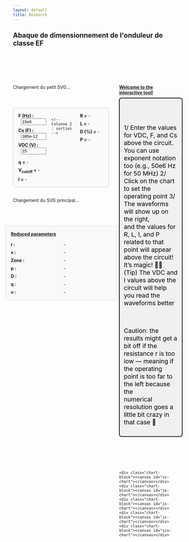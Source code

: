 ```yaml
---
layout: default
title: Research
---
```


## Abaque de dimensionnement de l'onduleur de classe EF

<br><br>
<br><br>

<style>
  .container {
    display: flex;
    gap: 2rem;
    margin-top: 2rem;
    align-items: flex-start;
  }

  #left-panel {
  width: 60%;
  display: flex;
  flex-direction: column;
  align-items: center;
  gap: 0.5rem;
}



  #svg-wrapper, #small-svg-wrapper {
    margin-bottom: 3rem;
    border: none;
    width: 100%;
  }

  svg {
    display: block;
    width: 100%;
    height: auto;
  }

  #info-panel {
    background: #f9f9f9;
    padding: 1rem;
    border: 1px solid #ddd;
    display: grid;
    grid-template-columns: repeat(2, minmax(150px, 1fr));
    gap: 0.5rem 1rem;
    margin-top: 1rem;
  }

  .info-label {
    font-weight: bold;
  }

  #right-panel {
  width: 40%;
  display: flex;
  flex-direction: column;
  gap: 0;
}

  #top-text {
    font-size: 1.2rem;
    color: #000;
    margin-bottom: 4rem;
    white-space: pre-line;
    width: 100% !important;
    height: auto !important;
    border: 2px solid black;
    padding: 0.8rem;
    background-color: #f0f0f0;
    border-radius: 8px;
    box-shadow: 2px 2px 6px rgba(0, 0, 0, 0.1);
  }

  .chart-block canvas {
  width: 100% !important;
  height: auto !important;
  aspect-ratio: 3 / 1; /* ou 2 / 1 selon ton design */
}



  .dot {
    fill: red;
    stroke: black;
    stroke-width: 1px;
  }
</style>

<div class="container">
  <div id="left-panel">
  <div id="small-svg-wrapper">Chargement du petit SVG...</div>

  <div id="input-vars" style="margin-bottom: 1.5rem; border: 1px solid #ccc; padding: 1rem; border-radius: 6px; max-width: 600px; background: #fafafa; display: grid; grid-template-columns: 1fr 1fr 1fr; gap: 1rem;">
    <!-- Colonne 1 : entrées -->
    <div>
      <div style="margin-bottom: 0.5rem;">
        <label for="F-input" style="font-weight: bold;">F (Hz) :</label>
        <input id="F-input" type="number" step="any" value="15e6" style="width: 80px; margin-left: 0.5rem;">
      </div>
      <div style="margin-bottom: 0.5rem;">
        <label for="Cs-input" style="font-weight: bold;">Cs (F) :</label>
        <input id="Cs-input" type="number" step="any" value="385e-12" style="width: 80px; margin-left: 0.5rem;">
      </div>
      <div>
        <label for="VDC-input" style="font-weight: bold;">VDC (V) :</label>
        <input id="VDC-input" type="number" step="any" value="25" style="width: 80px; margin-left: 0.5rem;">
      </div>
    </div>

    <!-- Colonne 2 : sorties -->
<div style="display: flex; flex-direction: column; gap: 0.5rem;">
  <div><strong>R =</strong> <span id="r-phys-inline">-</span></div>
  <div><strong>L =</strong> <span id="l-phys-inline">-</span></div>
  <div><strong>D (%) =</strong> <span id="d-inline">-</span></div>
  <div><strong>P =</strong> <span id="p-phys-inline">-</span></div>
</div>

<!-- Colonne 3 : calculs supplémentaires -->
<div style="display: flex; flex-direction: column; gap: 0.5rem;">
  <div><strong>q =</strong> <span id="q-inline">-</span></div>
  <div><strong>V<sub>cutoff</sub> =</strong> <span id="vcutoff-inline">-</span></div>
  <div><strong>I =</strong> <span id="i-phys-inline">-</span></div>
</div>


  </div>

  <div id="svg-wrapper">Chargement du SVG principal...</div>

  <div id="info-panel">
  <div style="grid-column: span 2; font-weight: bold; text-decoration: underline; margin-bottom: 0.5rem;">
    Reduced parameters
  </div>

  <div class="info-label">r :</div><div id="x-val">-</div>
  <div class="info-label">x :</div><div id="y-val">-</div>
  <div class="info-label">Zone :</div><div id="zone-val">-</div>
  <div class="info-label">p :</div><div id="p-val">-</div>
  <div class="info-label">D :</div><div id="d-val">-</div>
  <div class="info-label">q :</div><div id="q-val">-</div>
  <div class="info-label">v :</div><div id="v-val">-</div>
</div>
</div>


  <div id="right-panel">
    <div style="grid-column: span 2; font-weight: bold; text-decoration: underline; margin-bottom: 0.5rem;">
    Welcome to the interactive tool! 
  </div>
    <div id="top-text">

1/ Enter the values for VDC, F, and Cs above the circuit. You can use exponent notation too (e.g., 50e6 Hz for 50 MHz)
2/ Click on the chart to set the operating point
3/ The waveforms will show up on the right, and the values for R, L, I, and P related to that point will appear above the circuit! It’s magic! 🧙‍♂️
(Tip) The VDC and I values above the circuit will help you read the waveforms better

Caution: the results might get a bit off if the resistance r is too low — meaning if the operating point is too far to the left because the numerical resolution goes a little bit crazy in that case 😬
    </div>

    <div class="chart-block"><canvas id="vs-chart"></canvas></div>
    <div class="chart-block"><canvas id="ie-chart"></canvas></div>
    <div class="chart-block"><canvas id="is-chart"></canvas></div>
    <div class="chart-block"><canvas id="ic-chart"></canvas></div>
    <div class="chart-block"><canvas id="sin-chart"></canvas></div>

  </div>
</div>

<script src="https://cdn.jsdelivr.net/npm/chart.js"></script>
<script>
const PI = Math.PI;

// Précalcul de la frontière
const frontier = Array.from({ length: 500 }, (_, j) => {
  const theta = (j / 499) * PI;
  const r = (1 / PI) * Math.pow(Math.sin(theta), 2);
  const x = (1 / PI) * (theta - Math.sin(theta) * Math.cos(theta));
  return { theta, x, r };
});

function getFrontierR(xTarget) {
  let left = 0, right = frontier.length - 1;
  while (left < right) {
    const mid = Math.floor((left + right) / 2);
    frontier[mid].x < xTarget ? (left = mid + 1) : (right = mid);
  }
  return frontier[left]?.r || 0;
}

function solveZCS(r, x) {
  for (let j = 0; j < 1000; j++) {
    const theta = (j / 999) * PI;
    const sinTh = Math.sin(theta), cosTh = Math.cos(theta);
    const sinTh4 = Math.pow(Math.sin(theta / 2), 4);
    const xTheta = (1 / PI) * (theta - sinTh * cosTh);
    const denom = PI * r + 4 * sinTh4;
    const rTheta = (4 / PI) * ((1 / (4 / denom)) - sinTh4);
    if (Math.abs(xTheta - x) < 0.005 && Math.abs(rTheta - r) < 0.01) {
      const i = 4 / denom;
      const p = (8 * r) / (denom * denom);
      const D = 0.5 - theta / (2 * PI);
      const v = 1 + 2 * (Math.cos(theta) - 1) / denom;
      return { p, D, q: 0, v, i, theta, phi: 0 };
    }
  }
  return null;
}

function solveZVS(r, x) {
  for (let j = 0; j < 5000; j++) {
    const theta = (j / 4999) * PI;
    const phiMin = (theta - PI) / 2;
    for (let k = 0; k < 1000; k++) {
      const phi = phiMin + (k / 999) * -phiMin;
      const sinTh = Math.sin(theta);
      const sinTerm = Math.sin(theta - 2 * phi);
      const rTh = (1 / PI) * sinTh * sinTerm;
      const xTh = (1 / PI) * (theta - sinTh * Math.cos(theta - 2 * phi));
      if (Math.abs(rTh - r) < 0.001 && Math.abs(xTh - x) < 0.001) {
        const denom = Math.pow(Math.cos(phi) - Math.cos(phi - theta), 2);
        const p = (2 / PI) * sinTh * sinTerm / denom;
        const q = (1 - Math.cos(phi)) / (1 + Math.cos(phi - theta));
        const i = Math.sqrt((2 * p) / r);
        const D = 0.5 - theta / (2 * PI);
        return { p, D, q, v: 0, i, theta, phi };
      }
    }
  }
  return null;
}

function drawDot(svg, xPix, yPix) {
  svg.querySelector('.dot')?.remove();
  const dot = document.createElementNS("http://www.w3.org/2000/svg", "circle");
  dot.setAttribute("cx", xPix);
  dot.setAttribute("cy", yPix);
  dot.setAttribute("r", 5);
  dot.setAttribute("class", "dot");
  svg.appendChild(dot);
}

function updateInfoPanel(r, x, distance, zone, res) {
  const set = (id, val) => document.getElementById(id).textContent = val;

  set('x-val', r.toFixed(4));
  set('y-val', x.toFixed(4));
  set('zone-val', zone);
  set('p-val', res ? res.p.toFixed(4) : '-');
  set('d-val', res ? res.D.toFixed(4) : '-');
  set('q-val', res ? res.q.toFixed(4) : '-');
  set('v-val', res ? res.v.toFixed(4) : '-');

  const F = parseFloat(document.getElementById('F-input')?.value);
  const Cs = parseFloat(document.getElementById('Cs-input')?.value);
  const VDC = parseFloat(document.getElementById('VDC-input')?.value);

  if (res && !isNaN(F) && !isNaN(Cs) && !isNaN(VDC)) {
    const Rval = r / (2 * Math.PI * F * Cs);
    const Lval = x / (4 * Math.PI * Math.PI * F * F * Cs);
    const Ival = res.i * 2 * Math.PI * F * Cs * VDC;
    const Pval = res.p * 2 * Math.PI * F * Cs * VDC * VDC;
    const Dpercent = (res.D * 100).toFixed(1) + ' %';
    const Vcutoff = (res.v * 2 * VDC).toFixed(2) + ' V';

    set('r-phys-inline', Rval.toFixed(4) + ' Ω');
    set('l-phys-inline', Lval.toExponential(2) + ' H');
    set('i-phys-inline', Ival.toFixed(3) + ' A');
    set('p-phys-inline', Pval.toFixed(2) + ' W');

    set('d-inline', Dpercent);
    set('q-inline', res.q.toFixed(4));
    set('vcutoff-inline', Vcutoff);
  } else {
    ['r-phys-inline', 'l-phys-inline', 'i-phys-inline', 'p-phys-inline',
     'd-inline', 'q-inline', 'vcutoff-inline'
    ].forEach(id => {
      const el = document.getElementById(id);
      if (el) el.textContent = '-';
    });
  }
}

// Fixe la résolution des canvas une fois
function fixCanvasResolution(canvas) {
  const dpr = window.devicePixelRatio || 1;
  const rect = canvas.getBoundingClientRect();
  canvas.width = rect.width * dpr;
  canvas.height = rect.height * dpr;
  const ctx = canvas.getContext('2d');
  ctx.setTransform(dpr, 0, 0, dpr, 0, 0);
}

function setupCanvases() {
  ['vs-chart', 'ie-chart', 'is-chart', 'ic-chart', 'sin-chart'].forEach(id => {
    const canvas = document.getElementById(id);
    if (canvas) fixCanvasResolution(canvas);
  });
}

// Stockage global des instances Chart.js
const charts = {};

function plotCharts(res) {
  const N = 1000;
  const theta = res.theta;
  const phi = res.phi || 0;
  const i = res.i;

  const data = { vs: [], ie: [], is: [], ic: [], sin: [] };

  for (let k = 0; k <= N; k++) {
    const wt = (k / N) * 4 * PI;
    const wtMod = wt % (2 * PI);
    const sinTerm = Math.sin(wt + phi);

    data.sin.push({ x: wt, y: sinTerm });

    let vsVal = 0;
    if (wtMod > Math.PI - theta && wtMod <= Math.PI) {
      vsVal = -i * (Math.cos(phi - theta) + Math.cos(wtMod + phi));
    } else if (wtMod > Math.PI && wtMod <= 2 * Math.PI - theta) {
      vsVal = 2;
    } else if (wtMod > 2 * Math.PI - theta) {
      vsVal = 2 + i * (Math.cos(phi - theta) - Math.cos(wtMod + phi));
    }
    data.vs.push({ x: wt, y: 0.98 * vsVal });

    data.ie.push({ x: wt, y: (wtMod <= Math.PI - theta || (wtMod > Math.PI && wtMod <= 2 * Math.PI - theta)) ? sinTerm * (wtMod <= Math.PI - theta ? 1 : -1) : 0 });
    data.ic.push({ x: wt, y: (wtMod > Math.PI - theta && wtMod <= Math.PI || wtMod > 2 * Math.PI - theta) ? sinTerm : 0 });
    data.is.push({ x: wt, y: (wtMod <= Math.PI - theta) ? 0.98 * 2 * sinTerm : 0 });
  }

  const chartParams = {
    vs: { label: 'vs(ωt) / VDC', color: 'blue' },
    ie: { label: 'ie(ωt) / I', color: 'red' },
    is: { label: 'is(ωt) / I', color: 'green' },
    ic: { label: 'iC(ωt) / I', color: 'orange' },
    sin: { label: 'i(ωt) / I', color: 'purple' }
  };

  const formatPi = val => {
    const n = val / PI;
    const rounded = Math.round(n);
    return Math.abs(n - rounded) < 0.05 ? (rounded === 0 ? '0' : `${rounded === 1 ? '' : rounded}π`) : '';
  };

  for (const [key, { label, color }] of Object.entries(chartParams)) {
    const ctx = document.getElementById(`${key}-chart`).getContext('2d');

    const config = {
      type: 'line',
      data: {
        datasets: [{
          label,
          data: data[key],
          borderColor: color,
          borderWidth: 2,
          pointRadius: 0,
          fill: false,
          tension: 0
        }]
      },
      options: {
        responsive: false,
        plugins: { legend: { display: false } },
        scales: {
          x: {
            type: 'linear',
            min: 0,
            max: 4 * PI,
            ticks: { stepSize: PI, callback: formatPi, font:{size: 20} },
            title: { display: key === 'sin', text: 'ωt (rad)', font:{size: 20} }
          },
          y: {
            min: -2,
            max: 2,
            title: { display: true, text: label, font:{size: 20} },
            ticks: {
              values: [-2, -1, 0, 1, 2],
              callback: v => v, font:{size: 20}
            }
          }
        }
      }
    };

    if (charts[key]) {
      charts[key].data.datasets[0].data = data[key];
      charts[key].update();
    } else {
      charts[key] = new Chart(ctx, config);
    }
  }
}

// Initialisation : fixer résolution une fois au chargement
window.addEventListener('load', () => {
  setupCanvases();
});

// Chargement des SVG et gestion des clics
fetch('/assets/img/circuit_EF.svg')
  .then(res => res.text())
  .then(svg => document.getElementById('small-svg-wrapper').innerHTML = svg)
  .catch(() => document.getElementById('small-svg-wrapper').textContent = 'Erreur de chargement du petit SVG.');

fetch('/assets/img/chart_EF.svg')
  .then(res => res.text())
  .then(svgText => {
    const wrapper = document.getElementById('svg-wrapper');
    wrapper.innerHTML = svgText;
    const svg = wrapper.querySelector('svg');
    svg.setAttribute('id', 'mysvg');

    // Récupération des champs input
const FInput = document.getElementById('F-input');
const CsInput = document.getElementById('Cs-input');
const VDCInput = document.getElementById('VDC-input');


    svg.addEventListener('click', evt => {
      const pt = svg.createSVGPoint();
      pt.x = evt.clientX;
      pt.y = evt.clientY;
      const svgPoint = pt.matrixTransform(svg.getScreenCTM().inverse());
      const [xPix, yPix] = [svgPoint.x, svgPoint.y];

      const r = 0.000531 * xPix - 0.1078;
      const x = -0.001022 * yPix + 1.0918;
      const dist = Math.sqrt(r * r + x * x);

      drawDot(svg, xPix, yPix);

      // Lire les valeurs des champs
const F = parseFloat(FInput.value);
const Cs = parseFloat(CsInput.value);
const VDC = parseFloat(VDCInput.value);
console.log('Valeurs utilisateur :', { F, Cs, VDC });


      let zone = 'Hors zone', res = null;
      if (r >= 0 && r <= 2 / PI && x >= 0 && x <= 1) {
        const rFrontier = getFrontierR(x);
        if (r < rFrontier) {
          zone = 'ZVS';
          res = solveZVS(r, x);
        } else {
          zone = 'ZCS';
          res = solveZCS(r, x);
        }
      }

      updateInfoPanel(r, x, dist, zone, res);
      if (res) plotCharts(res);
    });
  })
  .catch(err => {
    document.getElementById('svg-wrapper').textContent = 'Erreur de chargement du SVG principal.';
    console.error("Erreur SVG:", err);
  });
</script>
